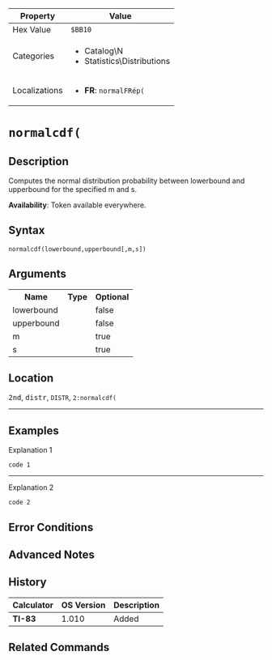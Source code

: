 | Property      | Value |
|---------------|-------|
| Hex Value     | `$BB10`|
| Categories    | <ul><li>Catalog\N</li><li>Statistics\Distributions</li></ul> |
| Localizations | <ul><li><b>FR</b>: `normalFRép(`</li></ul> |

# `normalcdf(`

## Description
Computes the normal distribution probability between lowerbound and upperbound for the specified m and s.


<b>Availability</b>: Token available everywhere.

## Syntax
`normalcdf(lowerbound,upperbound[,m,s])`

## Arguments
<table>
<tr><th>Name</th><th>Type</th><th>Optional</th></tr>

<tr><td>lowerbound</td><td></td><td>false</td></tr>

<tr><td>upperbound</td><td></td><td>false</td></tr>

<tr><td>m</td><td></td><td>true</td></tr>

<tr><td>s</td><td></td><td>true</td></tr>

</table>

## Location
<kbd>2nd</kbd>, <kbd>distr</kbd>, `DISTR`, `2:normalcdf(`
<hr>

## Examples

Explanation 1
```ti-basic
code 1
```
---
Explanation 2
```ti-basic
code 2
```

## Error Conditions


## Advanced Notes


## History
| Calculator | OS Version | Description |
|------------|------------|-------------|
| <b>TI-83</b> | 1.010 | Added

## Related Commands

    